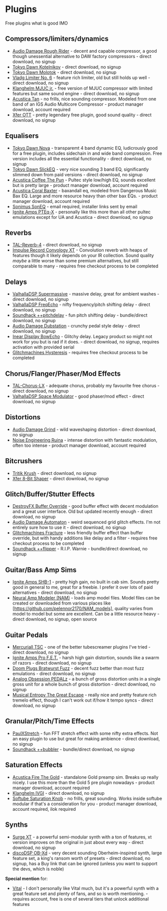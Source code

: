 Plugins
=======

Free plugins what is good IMO

Compressors/limiters/dynamics
-----------------------------

* [Audio Damage Rough Rider](https://www.audiodamage.com/pages/free-and-legacy) - decent and capable compressor, a good though unessential alternative to DAW factory compressors - direct download, no signup
* [Tokyo Dawn Kotelnikov](https://www.tokyodawn.net/tdr-kotelnikov/) - direct download, no signup
* [Tokyo Dawn Molotok](https://www.tokyodawn.net/tdr-molotok/) - direct download, no signup
* [Vladg Limiter No. 6](https://www.tokyodawn.net/vladg-limiter-n6/) - feature rich limiter, old but still holds up well - direct download, no signup
* [Klanghelm MJUC jr.](https://klanghelm.com/contents/products/MJUCjr.php) - free version of MJUC compressor with limited features but same sound engine - direct download, no signup
* [Acustica Tan](https://www.acustica-audio.com/shop/products/TAN) - no frills, nice sounding compressor. Modeled from one band of an IGS Audio Multicore Compressor - product manager download, account required
* [Xfer OTT](https://xferrecords.com/freeware) - pretty legendary free plugin, good sound quality - direct download, no signup

Equalisers
----------

* [Tokyo Dawn Nova](https://www.tokyodawn.net/tdr-nova/) - transparemt 4 band dynamic EQ, ludicrously good for a free plugin, includes sidechain in and wide band compression. Free version includes all the essential functionality - direct download, no signup
* [Tokyo Dawn SlickEQ](https://www.tokyodawn.net/tdr-vos-slickeq/) - very nice sounding 3 band EQ, significantly slimmed down from paid versions - direct download, no signup
* [Acustica Coffee The Pun](https://www.acustica-audio.com/shop/products/COFFEEFREE) - Pultec style low/high EQ, sounds excellent but is pretty large - product manager download, account required
* [Acustica Coral Baxter](https://www.acustica-audio.com/shop/products/CORALBAXEQ) - baxandall eq, modeled from Dangerous Music Bax EQ. Large and more resource heavy than other bax EQs. - product manager download, account required
* [Sonimus SonEQ](https://sonimus.com/products/soneq) - email required, installer links sent by email
* [Ignite Amps PTEq-X](https://www.igniteamps.com/#pteq-x) - personally like this more than all other pultec emulations except for UA and Acustica - direct download, no signup

Reverbs
-------

* [TAL-Reverb-4](https://tal-software.com/products/tal-reverb-4) - direct download, no signup
* [Impulse Record Convology XT](https://impulserecord.com/project/convology-xt-plugin/) - Convolution reverb with heaps of features though it likely depends on your IR collection. Sound quality _maybe_ a little worse than some premium alternatives, but still comparable to many - requires free checkout process to be completed

Delays
------

* [ValhallaDSP Supermassive](https://valhalladsp.com/shop/reverb/valhalla-supermassive/) - massive delay, great for ambient washes - direct download, no signup
* [ValhallaDSP FreqEcho](https://valhalladsp.com/shop/delay/valhalla-freq-echo/) - nifty frequency/pitch shifting delay - direct download, no signup
* [Soundhack ++pitchdelay](https://www.soundhack.com/freeware/) - fun pitch shifting delay - bundle/direct download, no signup
* [Audio Damage Dubstation](https://www.audiodamage.com/pages/free-and-legacy) - crunchy pedal style delay - direct download, no signup
* [Inear Display BowEcho](https://www.ineardisplay.com/plugins/legacy/) - Glitchy delay. Legacy product so might not work for you but is rad if it does. - direct download, no signup, requires activation with provided serial
* [Glitchmachines Hysteresis](https://glitchmachines.com/products/hysteresis/) - requires free checkout process to be completed

Chorus/Flanger/Phaser/Mod Effects
---------------------------------

* [TAL-Chorus-LX](https://tal-software.com/products/tal-chorus-lx) - adequate chorus, probably my favourite free chorus - direct download, no signup
* [ValhallaDSP Space Modulator](https://valhalladsp.com/shop/modulation/valhalla-space-modulator/) - good phaser/mod effect - direct download, no signup

Distortions
-----------

* [Audio Damage Grind](https://www.audiodamage.com/pages/free-and-legacy) - wild waveshaping distortion - direct download, no signup
* [Noise Engineering Ruina](https://noiseengineering.us/products/the-freequel-bundle-sinc-vereor-virt-vereor-ruina?title=default%2520title) - intense distortion with fantastic modulation, often too intense - product manager download, account required

Bitcrushers
-----------

* [Tritik Krush](https://www.tritik.com/product/krush/) - direct download, no signup
* [Xfer 8-Bit Shaper](https://xferrecords.com/freeware) - direct download, no signup

Glitch/Buffer/Stutter Effects
-----------------------------

* [DestroyFX Buffer Override](http://destroyfx.org/) - good buffer effect with decent modulation and a great user interface. Old but updated recently enough - direct download, no signup
* [Audio Damage Automaton](https://www.audiodamage.com/pages/free-and-legacy) - weird sequenced grid glitch effects. I'm not entirely sure how to use it - direct download, no signup
* [Glitchmachines Fracture](https://glitchmachines.com/products/fracture/) - less friendly buffer effect than buffer override, but with handy additions like delay and a filter - requires free checkout process to be completed
* [Soundhack ++flipper](https://www.soundhack.com/freeware/) - R.I.P. Warnie - bundle/direct download, no signup

Guitar/Bass Amp Sims
--------------------

* [Ignite Amps SHB-1](https://www.igniteamps.com/#shb-1) - pretty high gain, no built in cab sim. Sounds pretty good in general to me, great for a freebie. I prefer it over lots of paid alternatives - direct download, no signup
* [Neural Amp Modeler (NAM)](https://www.neuralampmodeler.com/) - loads amp model files. Model files can be created or downloaded from various places like [https://github.com/pelennor2170/NAM_models], quality varies from model to model but some are excellent. Can be a little resource heavy - direct download, no signup, open source

Guitar Pedals
-------------

* [Mercuriall TSC](https://mercuriall.com/cms/details_freestuff) - one of the better tubescreamer plugins I've tried - direct download, no signup
* [Ignite Amps Pro F.E.T.](https://www.igniteamps.com/#profet) - harsh high gain distortion, sounds like a swarm of razors - direct download, no signup
* [Doom Plugs Bratwurst Fuzz](https://guitarandbassplugins.com/doomplugs/) - decent fuzz better than most fuzz emulations - direct download, no signup
* [Analog Obsession PEDALz](https://www.patreon.com/posts/pedalz-54136573) - a bunch of gross distortion units in a single gross unit for a whole bunch of gross distortion - direct download, no signup
* [Musical Entropy The Great Escape](https://www.musicalentropy.com/TheGreatEscape.html) - really nice and pretty feature rich tremelo effect, though I can't work out if/how it tempo syncs - direct download, no signup

Granular/Pitch/Time Effects
----------------

* [PaulXStretch](https://sonosaurus.com/paulxstretch/) - fun FFT stretch effect with some nifty extra effects. Not an easy plugin to use but great for making ambience - direct download, no signup
* [Soundhack ++bubbler](https://www.soundhack.com/freeware/) - bundle/direct download, no signup

Saturation Effects
------------------

* [Acustica Fire The Gold](https://www.acustica-audio.com/shop/products/FIRETHEGOLD) - standalone Gold preamp sim. Breaks up really nicely. I use this more than the Gold 5 pre plugin nowadays - product manager download, account required
* [Klanghelm IVGI](https://klanghelm.com/contents/products/IVGI.php) - direct download, no signup
* [Softube Saturation Knob](https://www.softube.com/saturationknob) - no frills, great sounding. Works inside softube modular if that's a consideration for you - product manager download, account required, ilok required

Synths
------

* [Surge XT](https://surge-synthesizer.github.io/index.html) - a powerful semi-modular synth with a ton of features, xt version improves on the original in just about every way - direct download, no signup
* [discoDSP OB-Xd](https://www.discodsp.com/obxd/) - very decent sounding Oberheim-inspired synth, large feature set, a king's ransom worth of presets - direct download, no signup, has a Buy link that can be ignored (unless you want to support the devs, which is noble)

__Special mention__ for:

* [Vital](https://vital.audio/) - I don't personally like Vital much, but it's a powerful synth with a great feature set and plenty of fans, and so is worth mentioning. - requires account, free is one of several tiers that unlock additional features
